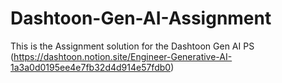 # Dashtoon-Gen-AI-Assignment
This is the Assignment solution for the Dashtoon Gen AI PS (https://dashtoon.notion.site/Engineer-Generative-AI-1a3a0d0195ee4e7fb32d4d914e57fdb0)

